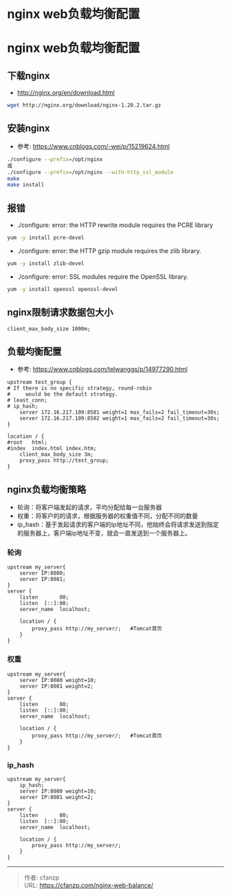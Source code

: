 # nginx web负载均衡配置

# nginx web负载均衡配置

## 下载nginx
- http://nginx.org/en/download.html
```bash
wget http://nginx.org/download/nginx-1.20.2.tar.gz
```

## 安装nginx
- 参考: https://www.cnblogs.com/-wei/p/15219624.html
```bash
./configure --prefix=/opt/nginx
或
./configure --prefix=/opt/nginx --with-http_ssl_module
make
make install
```

## 报错
- ./configure: error: the HTTP rewrite module requires the PCRE library
```bash
yum -y install pcre-devel
```

- ./configure: error: the HTTP gzip module requires the zlib library.
```bash
yum -y install zlib-devel
```

- ./configure: error: SSL modules require the OpenSSL library.
```bash
yum -y install openssl openssl-devel
```

## nginx限制请求数据包大小
```
client_max_body_size 1000m;
```

## 负载均衡配置
- 参考: https://www.cnblogs.com/telwanggs/p/14977290.html
```
upstream test_group {
# If there is no specific strategy, round-robin
#     would be the default strategy.
# least_conn;
# ip_hash;
    server 172.16.217.109:8501 weight=1 max_fails=2 fail_timeout=30s;
    server 172.16.217.109:8502 weight=1 max_fails=2 fail_timeout=30s;
}

location / {
#root   html;
#index  index.html index.htm;
    client_max_body_size 3m;
    proxy_pass http://test_group;
}
```

## nginx负载均衡策略
- 轮询：将客户端发起的请求，平均分配给每一台服务器
- 权重：将客户的的请求，根据服务器的权重值不同，分配不同的数量
- ip_hash：基于发起请求的客户端的ip地址不同，他始终会将请求发送到指定的服务器上，客户端ip地址不变，就会一直发送到一个服务器上。

### 轮询
```
upstream my_server{
    server IP:8080;
    server IP:8081;
}
server {
    listen       80;
    listen  [::]:80;
    server_name  localhost;

    location / {
        proxy_pass http://my_server/;   #Tomcat首页
    }
}
```

### 权重
```
upstream my_server{
    server IP:8080 weight=10;
    server IP:8081 weight=2;
}
server {
    listen       80;
    listen  [::]:80;
    server_name  localhost;

    location / {
        proxy_pass http://my_server/;   #Tomcat首页
    }
}
```


### ip_hash
```
upstream my_server{
    ip_hash;
    server IP:8080 weight=10;
    server IP:8081 weight=2;
}
server {
    listen       80;
    listen  [::]:80;
    server_name  localhost;

    location / {
        proxy_pass http://my_server/;
    }
}
```


---

> 作者: cfanzp  
> URL: https://cfanzp.com/nginx-web-balance/  

